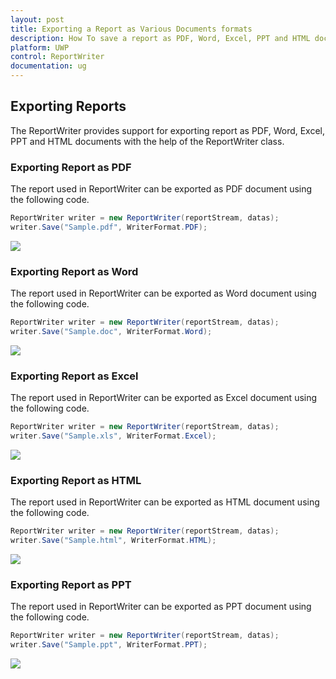 ```yaml
---
layout: post
title: Exporting a Report as Various Documents formats
description: How To save a report as PDF, Word, Excel, PPT and HTML documents?
platform: UWP
control: ReportWriter
documentation: ug
---
```


## Exporting Reports

The ReportWriter provides support for exporting report as PDF, Word, Excel, PPT and HTML documents with the help of the ReportWriter class.

### Exporting Report as PDF

The report used in ReportWriter can be exported as PDF document using the following code.

~~~ csharp
ReportWriter writer = new ReportWriter(reportStream, datas);
writer.Save("Sample.pdf", WriterFormat.PDF);
~~~
![](UWP_Images/RDLExportPdf.png) 

### Exporting Report as Word

The report used in ReportWriter can be exported as Word document using the following code.

~~~ csharp
ReportWriter writer = new ReportWriter(reportStream, datas);
writer.Save("Sample.doc", WriterFormat.Word);
~~~
![](UWP_Images/RDLExportWord.png)

### Exporting Report as Excel

The report used in ReportWriter can be exported as Excel document using the following code.

~~~ csharp
ReportWriter writer = new ReportWriter(reportStream, datas);
writer.Save("Sample.xls", WriterFormat.Excel);
~~~
![](UWP_Images/RDLExportExcel.png) 

### Exporting Report as HTML

The report used in ReportWriter can be exported as HTML document using the following code.

~~~ csharp
ReportWriter writer = new ReportWriter(reportStream, datas);
writer.Save("Sample.html", WriterFormat.HTML);
~~~
![](UWP_Images/RDLExportHtml.png) 

### Exporting Report as PPT

The report used in ReportWriter can be exported as PPT document using the following code.

~~~ csharp
ReportWriter writer = new ReportWriter(reportStream, datas);
writer.Save("Sample.ppt", WriterFormat.PPT);
~~~
![](UWP_Images/RDLExportPPT.png) 
